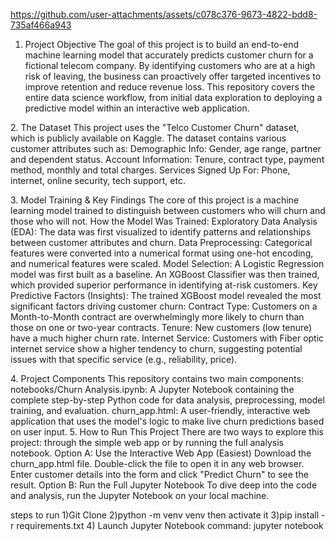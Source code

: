 

https://github.com/user-attachments/assets/c078c376-9673-4822-bdd8-735af466a943


1. Project Objective
​The goal of this project is to build an end-to-end machine learning model that accurately predicts customer churn for a fictional telecom company. By identifying customers who are at a high risk of leaving, the business can proactively offer targeted incentives to improve retention and reduce revenue loss.
​This repository covers the entire data science workflow, from initial data exploration to deploying a predictive model within an interactive web application.

​2. The Dataset
​This project uses the "Telco Customer Churn" dataset, which is publicly available on Kaggle. The dataset contains various customer attributes such as:
​Demographic Info: Gender, age range, partner and dependent status.
​Account Information: Tenure, contract type, payment method, monthly and total charges.
​Services Signed Up For: Phone, internet, online security, tech support, etc.

​3. Model Training & Key Findings
​The core of this project is a machine learning model trained to distinguish between customers who will churn and those who will not.
​How the Model Was Trained:
​Exploratory Data Analysis (EDA): The data was first visualized to identify patterns and relationships between customer attributes and churn.
​Data Preprocessing: Categorical features were converted into a numerical format using one-hot encoding, and numerical features were scaled.
​Model Selection: A Logistic Regression model was first built as a baseline. An XGBoost Classifier was then trained, which provided superior performance in identifying at-risk customers.
​Key Predictive Factors (Insights):
​The trained XGBoost model revealed the most significant factors driving customer churn:
​Contract Type: Customers on a Month-to-Month contract are overwhelmingly more likely to churn than those on one or two-year contracts.
​Tenure: New customers (low tenure) have a much higher churn rate.
​Internet Service: Customers with Fiber optic internet service show a higher tendency to churn, suggesting potential issues with that specific service (e.g., reliability, price).

​4. Project Components
​This repository contains two main components:
​notebooks/Churn Analysis.ipynb: A Jupyter Notebook containing the complete step-by-step Python code for data analysis, preprocessing, model training, and evaluation.
​churn_app.html: A user-friendly, interactive web application that uses the model's logic to make live churn predictions based on user input.
​5. How to Run This Project
​There are two ways to explore this project: through the simple web app or by running the full analysis notebook.
​Option A: Use the Interactive Web App (Easiest)
​Download the churn_app.html file.
​Double-click the file to open it in any web browser.
​Enter customer details into the form and click "Predict Churn" to see the result.
​Option B: Run the Full Jupyter Notebook
​To dive deep into the code and analysis, run the Jupyter Notebook on your local machine.


steps to run 
1)Git Clone
2)python -m venv venv
then activate it
3)pip install -r requirements.txt
4) Launch Jupyter Notebook command:
jupyter notebook
